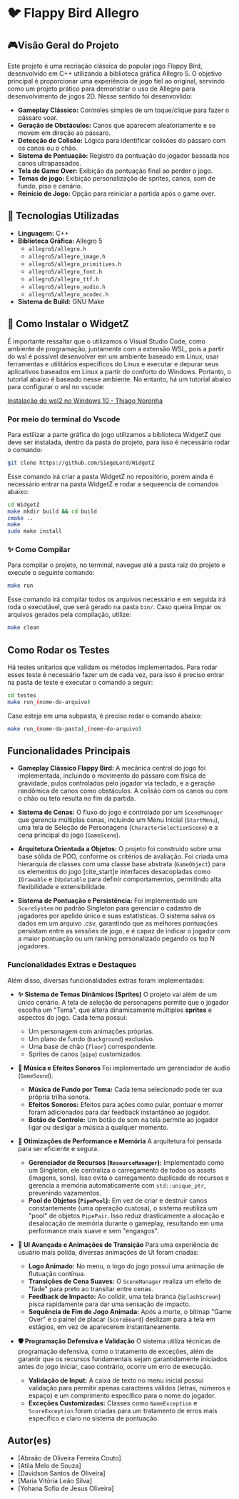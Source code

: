 # 🐦 Flappy Bird Allegro
##  🎮Visão Geral do Projeto

Este projeto é uma recriação clássica do popular jogo Flappy Bird, desenvolvido em C++ utilizando a biblioteca gráfica Allegro 5. O objetivo principal é proporcionar uma experiência de jogo fiel ao original, servindo como um projeto prático para demonstrar o uso de Allegro para desenvolvimento de jogos 2D. Nesse sentido foi desenvovlido:

* **Gameplay Clássico:** Controles simples de um toque/clique para fazer o pássaro voar.
* **Geração de Obstáculos:** Canos que aparecem aleatoriamente e se movem em direção ao pássaro.
* **Detecção de Colisão:** Lógica para identificar colisões do pássaro com os canos ou o chão.
* **Sistema de Pontuação:** Registro da pontuação do jogador baseada nos canos ultrapassados.
* **Tela de Game Over:** Exibição da pontuação final ao perder o jogo.
* **Temas de jogo:** Exibição personalização de sprites, canos, som de fundo, piso e cenário.
* **Reinício de Jogo:** Opção para reiniciar a partida após o game over.

##  🚀 Tecnologias Utilizadas

* **Linguagem:** C++
* **Biblioteca Gráfica:** Allegro 5
    * `allegro5/allegro.h`
    * `allegro5/allegro_image.h`
    * `allegro5/allegro_primitives.h`
    * `allegro5/allegro_font.h`
    * `allegro5/allegro_ttf.h`
    * `allegro5/allegro_audio.h`
    * `allegro5/allegro_acodec.h`
* **Sistema de Build:** GNU Make

## 📂 Como Instalar o WidgetZ
É importante ressaltar que o utilizamos o Visual Studio Code, como ambiente de programação,  juntamente com a extensão WSL, pois a partir do wsl é possível desenvolver em um ambiente baseado em Linux, usar ferramentas e utilitários específicos do Linux e executar e depurar seus aplicativos baseados em Linux a partir do conforto do Windows. Portanto, o tutorial abaixo é baseado nesse ambiente. No entanto, há um tutorial abaixo para configurar o wsl no vscode:

[Instalação do wsl2 no Windows 10 - Thiago Noronha](https://youtu.be/8-WZY4yIS54?si=WqlVA3qtRfcEkAXR)

### Por meio do terminal do Vscode
Para estilizar a parte gráfica do jogo utilizamos a biblioteca WidgetZ que deve ser instalada, dentro da pasta do projeto, para isso é necessário rodar o comando:
```bash
git clone https://github.com/SiegeLord/WidgetZ
```
Esse comando irá criar a pasta WidgetZ no repositório, porém ainda é necessário entrar na pasta WidgetZ e rodar a sequeencia de comandos abaixo: 
```bash
cd WidgetZ
make mkdir build && cd build
cmake ..
make
sudo make install
```

### ✨ Como Compilar
Para compilar o projeto, no terminal, navegue até a pasta raiz do projeto e execute o seguinte comando:

```bash
make run
```

Esse comando irá compilar todos os arquivos necessário e em seguida irá roda o executável, que será gerado na pasta `bin/`. Caso queira limpar os arquivos gerados pela compilação, utilize:

```bash
make clean
```

## Como Rodar os Testes
Há testes unitarios que validam os métodos implementados. Para rodar esses teste é necessário fazer um de cada vez, para isso é preciso entrar na pasta de teste e executar o comando a seguir:
```bash
cd testes
make run_(nome-do-arquivo)
```
Caso esteja em uma subpasta, é preciso rodar o comando abaixo:
```bash
make run_(nome-da-pasta)_(nome-do-arquivo)
```
## Funcionalidades Principais

* **Gameplay Clássico Flappy Bird:** A mecânica central do jogo foi implementada, incluindo o movimento do pássaro com física de gravidade, pulos controlados pelo jogador via teclado, e a geração randômica de canos como obstáculos. A colisão com os canos ou com o chão ou teto resulta no fim da partida.

* **Sistema de Cenas:** O fluxo do jogo é controlado por um `SceneManager` que gerencia múltiplas cenas, incluindo um Menu Inicial (`StartMenu`), uma tela de Seleção de Personagens (`CharacterSelectionScene`) e a cena principal do jogo (`GameScene`).

* **Arquitetura Orientada a Objetos:** O projeto foi construído sobre uma base sólida de POO, conforme os critérios de avaliação. Foi criada uma hierarquia de classes com uma classe base abstrata (`GameObject`) para os elementos do jogo [cite_start]e interfaces desacopladas como `IDrawable` e `IUpdatable` para definir comportamentos, permitindo alta flexibilidade e extensibilidade.

* **Sistema de Pontuação e Persistência:** Foi implementado um `ScoreSystem` no padrão Singleton para gerenciar o cadastro de jogadores por apelido único e suas estatísticas. O sistema salva os dados em um arquivo .csv, garantindo que as melhores pontuações persistam entre as sessões de jogo, e é capaz de indicar o jogador com a maior pontuação ou um ranking personalizado pegando os top N jogadores.

### Funcionalidades Extras e Destaques

Além disso, diversas funcionalidades extras foram implementadas:

* **✨ Sistema de Temas Dinâmicos (Sprites)**
    O projeto vai além de um único cenário. A tela de seleção de personagens permite que o jogador escolha um "Tema", que altera dinamicamente múltiplos **sprites** e aspectos do jogo. Cada tema possui:
    * Um personagem com animações próprias.
    * Um plano de fundo (`background`) exclusivo.
    * Uma base de chão (`floor`) correspondente.
    * Sprites de canos (`pipe`) customizados.

* **🎵 Música e Efeitos Sonoros**
    Foi implementado um gerenciador de áudio (`GameSound`).
    * **Música de Fundo por Tema:** Cada tema selecionado pode ter sua própria trilha sonora.
    * **Efeitos Sonoros:** Efeitos para ações como pular, pontuar e morrer foram adicionados para dar feedback instantâneo ao jogador.
    * **Botão de Controle:** Um botão de som na tela permite ao jogador ligar ou desligar a música a qualquer momento.

* **🚀 Otimizações de Performance e Memória**
    A arquitetura foi pensada para ser eficiente e segura.
    * **Gerenciador de Recursos (`ResourceManager`):** Implementado como um Singleton, ele centraliza o carregamento de todos os assets (imagens, sons). Isso evita o carregamento duplicado de recursos e gerencia a memória automaticamente com `std::unique_ptr`, prevenindo vazamentos.
    * **Pool de Objetos (`PipePool`):** Em vez de criar e destruir canos constantemente (uma operação custosa), o sistema reutiliza um "pool" de objetos `PipePair`. Isso reduz drasticamente a alocação e desalocação de memória durante o gameplay, resultando em uma performance mais suave e sem "engasgos".

* **🌟 UI Avançada e Animações de Transição**
    Para uma experiência de usuário mais polida, diversas animações de UI foram criadas:
    * **Logo Animado:** No menu, o logo do jogo possui uma animação de flutuação contínua.
    * **Transições de Cena Suaves:** O `SceneManager` realiza um efeito de "fade" para preto ao transitar entre cenas.
    * **Feedback de Impacto:** Ao colidir, uma tela branca (`SplashScreen`) pisca rapidamente para dar uma sensação de impacto.
    * **Sequência de Fim de Jogo Animada:** Após a morte, o bitmap "Game Over" e o painel de placar (`ScoreBoard`) deslizam para a tela em estágios, em vez de aparecerem instantaneamente.

* **🛡️ Programação Defensiva e Validação**
    O sistema utiliza técnicas de programação defensiva, como o tratamento de exceções, além de garantir que os recursos fundamentais sejam garantidamente iniciados antes do jogo iniciar, caso contrário, ocorre um erro de execução.
    * **Validação de Input:** A caixa de texto no menu inicial possui validação para permitir apenas caracteres válidos (letras, números e espaço) e um comprimento específico para o nome do jogador.
    * **Exceções Customizadas:** Classes como `NameException` e `ScoreException` foram criadas para um tratamento de erros mais específico e claro no sistema de pontuação.

## Autor(es)

* [Abraão de Oliveira Ferreira Couto] 
* [Atila Melo de Souza]
* [Davidson Santos de Oliveira]
* [Maria Vitória Leão Silva]
* [Yohana Sofia de Jesus Oliveira]

